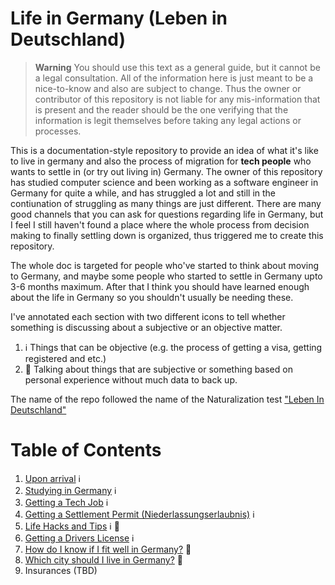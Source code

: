 # Life in Germany (Leben in Deutschland)

> **Warning**
> You should use this text as a general guide, but it cannot be a legal consultation. All of the information here is just meant to be a nice-to-know and also are subject to change. Thus the owner or contributor of this repository is not liable for any mis-information that is present and the reader should be the one verifying that the information is legit themselves before taking any legal actions or processes. 

This is a documentation-style repository to provide an idea of what it's like to live in germany and also the process of migration for **tech people** who wants to settle in (or try out living in) Germany. The owner of this repository has studied computer science and been working as a software engineer in Germany for quite a while, and has struggled a lot and still in the contiunation of struggling as many things are just different. There are many good channels that you can ask for questions regarding life in Germany, but I feel I still haven't found a place where the whole process from decision making to finally settling down is organized, thus triggered me to create this repository.

The whole doc is targeted for people who've started to think about moving to Germany, and maybe some people who started to settle in Germany upto 3-6 months maximum. After that I think you should have learned enough about the life in Germany so you shouldn't usually be needing these.

I've annotated each section with two different icons to tell whether something is discussing about a subjective or an objective matter. 

1. :information_source: Things that can be objective (e.g. the process of getting a visa, getting registered and etc.)
1. :thinking: Talking about things that are subjective or something based on personal experience without much data to back up.

The name of the repo followed the name of the Naturalization test ["Leben In Deutschland"](https://de.wikipedia.org/wiki/Einb%C3%BCrgerungstest)

# Table of Contents

1. [Upon arrival](Upon_Arrival.md) :information_source:
1. [Studying in Germany](Studying_In_Germany.md) :information_source:
1. [Getting a Tech Job](Getting_A_Tech_Job.md) :information_source:
1. [Getting a Settlement Permit (Niederlassungserlaubnis)](Getting_A_Settlement_Permit.md) :information_source:
1. [Life Hacks and Tips](Life_Hacks_And_Tips.md) :information_source: :thinking:
1. [Getting a Drivers License](Life_Hacks_And_Tips.md) :information_source:
1. [How do I know if I fit well in Germany?](Fitting_In_Germany.md) :thinking: 
1. [Which city should I live in Germany?](Which_City_To_Live.md) :thinking: 
1. Insurances (TBD)
